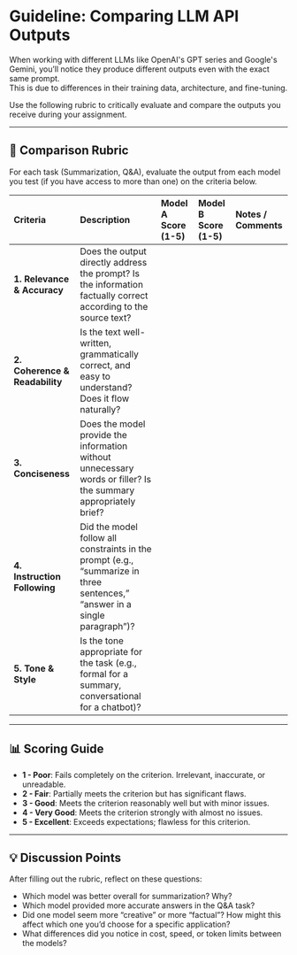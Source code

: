 # Guideline: Comparing LLM API Outputs

When working with different LLMs like OpenAI's GPT series and Google's Gemini, you’ll notice they produce different outputs even with the exact same prompt.  
This is due to differences in their training data, architecture, and fine-tuning.

Use the following rubric to critically evaluate and compare the outputs you receive during your assignment.

---

## 📝 Comparison Rubric

For each task (Summarization, Q&A), evaluate the output from each model you test (if you have access to more than one) on the criteria below.

| Criteria | Description | Model A Score (1-5) | Model B Score (1-5) | Notes / Comments |
| :--- | :--- | :--- | :--- | :--- |
| **1. Relevance & Accuracy** | Does the output directly address the prompt? Is the information factually correct according to the source text? | | | |
| **2. Coherence & Readability** | Is the text well-written, grammatically correct, and easy to understand? Does it flow naturally? | | | |
| **3. Conciseness** | Does the model provide the information without unnecessary words or filler? Is the summary appropriately brief? | | | |
| **4. Instruction Following** | Did the model follow all constraints in the prompt (e.g., “summarize in three sentences,” “answer in a single paragraph”)? | | | |
| **5. Tone & Style** | Is the tone appropriate for the task (e.g., formal for a summary, conversational for a chatbot)? | | | |

---

## 📊 Scoring Guide

- **1 - Poor**: Fails completely on the criterion. Irrelevant, inaccurate, or unreadable.  
- **2 - Fair**: Partially meets the criterion but has significant flaws.  
- **3 - Good**: Meets the criterion reasonably well but with minor issues.  
- **4 - Very Good**: Meets the criterion strongly with almost no issues.  
- **5 - Excellent**: Exceeds expectations; flawless for this criterion.  

---

## 💡 Discussion Points

After filling out the rubric, reflect on these questions:

- Which model was better overall for summarization? Why?  
- Which model provided more accurate answers in the Q&A task?  
- Did one model seem more “creative” or more “factual”? How might this affect which one you’d choose for a specific application?  
- What differences did you notice in cost, speed, or token limits between the models?  

